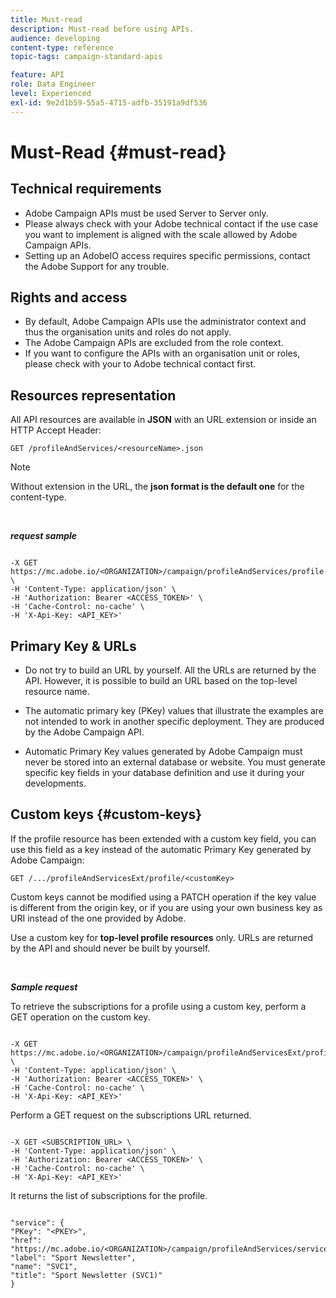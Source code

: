 ```yaml
---
title: Must-read
description: Must-read before using APIs.
audience: developing
content-type: reference
topic-tags: campaign-standard-apis

feature: API
role: Data Engineer
level: Experienced
exl-id: 9e2d1b59-55a5-4715-adfb-35191a9df536
---
```

# Must-Read {#must-read}

## Technical requirements

* Adobe Campaign APIs must be used Server to Server only.
* Please always check with your Adobe technical contact if the use case you want to implement is aligned with the scale allowed by Adobe Campaign APIs.
* Setting up an AdobeIO access requires specific permissions, contact the Adobe Support for any trouble.

## Rights and access

* By default, Adobe Campaign APIs use the administrator context and thus the organisation units and roles do not apply.
* The Adobe Campaign APIs are excluded from the role context.
* If you want to configure the APIs with an organisation unit or roles, please check with your to Adobe technical contact first.

## Resources representation

All API resources are available in **JSON** with an URL extension or inside an HTTP Accept Header:

`GET /profileAndServices/<resourceName>.json`

>[!NOTE]
>
>Without extension in the URL, the **json format is the default one** for the content-type.

<br/>

***request sample***

```

-X GET https://mc.adobe.io/<ORGANIZATION>/campaign/profileAndServices/profile.json \
-H 'Content-Type: application/json' \
-H 'Authorization: Bearer <ACCESS_TOKEN>' \
-H 'Cache-Control: no-cache' \
-H 'X-Api-Key: <API_KEY>'

```

## Primary Key & URLs

* Do not try to build an URL by yourself. All the URLs are returned by the API. However, it is possible to build an URL based on the top-level resource name.

* The automatic primary key (PKey) values that illustrate the examples are not intended to work in another specific deployment. They are produced by the Adobe Campaign API.

* Automatic Primary Key values generated by Adobe Campaign must never be stored into an external database or website. You must generate specific key fields in your database definition and use it during your developments.

## Custom keys {#custom-keys}

If the profile resource has been extended with a custom key field, you can use this field as a key instead of the automatic Primary Key generated by Adobe Campaign:

`GET /.../profileAndServicesExt/profile/<customKey>`

Custom keys cannot be modified using a PATCH operation if the key value is different from the origin key, or if you are using your own business key as URI instead of the one provided by Adobe.

 Use a custom key for **top-level profile resources** only. URLs are returned by the API and should never be built by yourself.

<br/>

***Sample request***

To retrieve the subscriptions for a profile using a custom key, perform a GET operation on the custom key.

```

-X GET https://mc.adobe.io/<ORGANIZATION>/campaign/profileAndServicesExt/profile/<customKey> \
-H 'Content-Type: application/json' \
-H 'Authorization: Bearer <ACCESS_TOKEN>' \
-H 'Cache-Control: no-cache' \
-H 'X-Api-Key: <API_KEY>'

```

Perform a GET request on the subscriptions URL returned.

```

-X GET <SUBSCRIPTION_URL> \
-H 'Content-Type: application/json' \
-H 'Authorization: Bearer <ACCESS_TOKEN>' \
-H 'Cache-Control: no-cache' \
-H 'X-Api-Key: <API_KEY>'

```

It returns the list of subscriptions for the profile.

```

"service": {
"PKey": "<PKEY>",
"href": "https://mc.adobe.io/<ORGANIZATION>/campaign/profileAndServices/service/<PKEY>",
"label": "Sport Newsletter",
"name": "SVC1",
"title": "Sport Newsletter (SVC1)"
}

```
